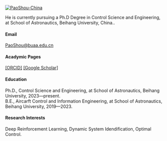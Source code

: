

[![PaoShou-China](https://img.shields.io/badge/PaoShou_China-github-blue?logo=github)](https://github.com/PaoShou-China)

He is currently pursuing a Ph.D Degree in Control Science and Engineering, at School of Astronautics, Beihang University, China..

#### Email
PaoShou@buaa.edu.cn

#### Acadymic Pages
[[ORCID]](https://orcid.org/0009-0004-3153-5101)
[[Google Scholar]](https://scholar.google.cz/citations?user=P7DIy9sAAAAJ&hl=zh-CN)

#### Education
Ph.D.,  Control Science and Engineering, at School of Astronautics, Beihang University, 2023—present.\
B.E., Aircarft Control and Information Engineering, at School of Astronautics, Beihang University, 2019—2023.

#### Research Interests
Deep Reinforcement Learning, Dynamic System Idendification, Optimal Control.


